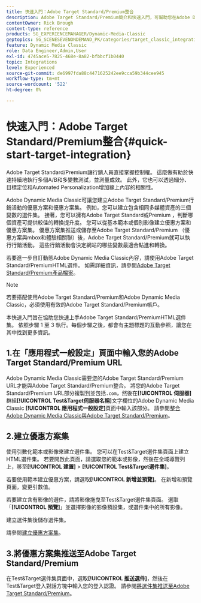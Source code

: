 ```yaml
---
title: 快速入門：Adobe Target Standard/Premium整合
description: Adobe Target Standard/Premium簡介和快速入門，可幫助您在Adobe Dynamic Media Classic中快速啟動和執行Adobe Target Standard/Premium整合技術。
contentOwner: Rick Brough
content-type: reference
products: SG_EXPERIENCEMANAGER/Dynamic-Media-Classic
geptopics: SG_SCENESEVENONDEMAND_PK/categories/target_classic_integration
feature: Dynamic Media Classic
role: Data Engineer,Admin,User
exl-id: 4745ace5-7825-468e-8a82-bfbbcf1b0440
topic: Integrations
level: Experienced
source-git-commit: de6997fda88c4471625242ee9cca59b344cee945
workflow-type: tm+mt
source-wordcount: '522'
ht-degree: 0%

---
```


# 快速入門：Adobe Target Standard/Premium整合{#quick-start-target-integration}

Adobe Target Standard/Premium讓行銷人員直接掌握控制權。 這麼做有助於快速持續地執行多個A/B和多變數測試，並測量成效。 此外，它也可以透過細分、目標定位和Automated Personalization增加線上內容的相關性。

Adobe Dynamic Media Classic可讓您建立Adobe Target Standard/Premium行銷活動的優惠方案和優惠方案集。 例如，您可以建立包含相同多媒體資產的三個變數的選件集。 接著，您可以擁有Adobe Target Standard或Premium ，判斷哪個資產可提供較佳的轉換提升度。 您可以從基本範本或個別影像建立優惠方案和優惠方案集。 優惠方案集推送或儲存至Adobe Target Standard/Premium （優惠方案與mbox和體驗相關聯）後，Adobe Target Standard/Premium就可以執行行銷活動。 這些行銷活動會決定網站的哪些變數最適合點進和轉換。

若要進一步自訂動態Adobe Dynamic Media Classic內容，請使用Adobe Target Standard/PremiumHTML選件。 如需詳細資訊，請參閱[Adobe Target Standard/Premium產品檔案](https://experienceleague.adobe.com/zh-hant/docs/target)。

>[!NOTE]
>
>若要搭配使用Adobe Target Standard/Premium和Adobe Dynamic Media Classic，必須使用有效的Adobe Target Standard/Premium帳戶。

本快速入門旨在協助您快速上手Adobe Target Standard/PremiumHTML選件集。 依照步驟 1 至 3 執行。每個步驟之後，都會有主題標題的互動參照，讓您在其中找到更多資訊。

## 1.在「應用程式一般設定」頁面中輸入您的Adobe Target Standard/Premium URL

Adobe Dynamic Media Classic需要您的Adobe Target Standard/Premium URL才能與Adobe Target Standard/Premium整合。 將您的Adobe Target Standard/Premium URL部分複製到並包括`.com`，然後在&#x200B;**[!UICONTROL 伺服器]**&#x200B;群組&#x200B;**[!UICONTROL Test&amp;Target伺服器名稱]**&#x200B;文字欄位的Adobe Dynamic Media Classic **[!UICONTROL 應用程式一般設定]**&#x200B;頁面中輸入該部分。 請參閱[整合Adobe Dynamic Media Classic與Adobe Target Standard/Premium](integrating-dmc-with-target.md#integrating-dmc-with-target)。

## 2.建立優惠方案集

使用引數化範本或影像來建立選件集。 您可以在Test&amp;Target選件集頁面上建立HTML選件集。 若要開啟此頁面，請選取您的範本或影像，然後在全域導覽列上，移至&#x200B;**[!UICONTROL 建置]** > **[!UICONTROL Test&amp;Target選件集]**。

若要使用範本建立優惠方案，請選取&#x200B;**[!UICONTROL 新增並預覽]**。 在新增和預覽頁面，變更引數值。

若要建立含有影像的選件，請將影像拖曳至Test&amp;Target選件集頁面。 選取「**[!UICONTROL 預覽]**」並選擇影像的影像預設集，或選件集中的所有影像。

建立選件集後儲存選件集。

請參閱[建立優惠方案集](creating-offer-set.md#creating_an_offer_set)。

## 3.將優惠方案集推送至Adobe Target Standard/Premium

在Test&amp;Target選件集頁面中，選取&#x200B;**[!UICONTROL 推送選件]**，然後在Test&amp;Target登入對話方塊中輸入您的登入認證。 請參閱[將選件集推送至Adobe Target Standard/Premium](pushing-offer-sets-target.md#pushing_offer_sets_to_target)。
